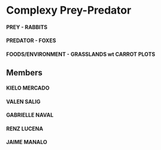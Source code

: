 # Complexy Prey-Predator
#### PREY - RABBITS
#### PREDATOR - FOXES
#### FOODS/ENVIRONMENT - GRASSLANDS wt CARROT PLOTS

## Members
#### KIELO MERCADO
#### VALEN SALIG
#### GABRIELLE NAVAL
#### RENZ LUCENA
#### JAIME MANALO
